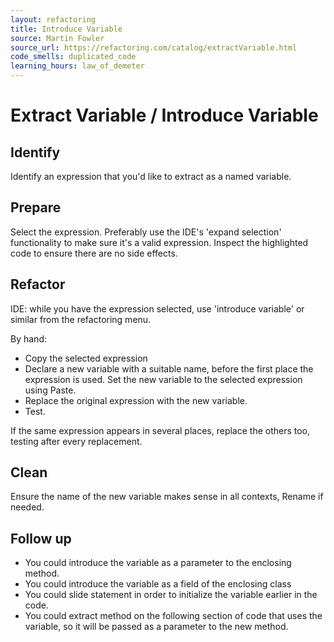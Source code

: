 ```yaml
---
layout: refactoring
title: Introduce Variable
source: Martin Fowler
source_url: https://refactoring.com/catalog/extractVariable.html
code_smells: duplicated_code
learning_hours: law_of_demeter
---
```


# Extract Variable / Introduce Variable

## Identify
Identify an expression that you'd like to extract as a named variable.

## Prepare
Select the expression. Preferably use the IDE's 'expand selection' functionality to make sure it's a valid expression. Inspect the highlighted code to ensure there are no side effects.

## Refactor
IDE: while you have the expression selected, use 'introduce variable' or similar from the refactoring menu.

By hand:
* Copy the selected expression
* Declare a new variable with a suitable name, before the first place the expression is used. Set the new variable to the selected expression using Paste.
* Replace the original expression with the new variable.
* Test.

If the same expression appears in several places, replace the others too, testing after every replacement.

## Clean
Ensure the name of the new variable makes sense in all contexts, Rename if needed.

## Follow up

* You could introduce the variable as a parameter to the enclosing method.
* You could introduce the variable as a field of the enclosing class
* You could slide statement in order to initialize the variable earlier in the code.
* You could extract method on the following section of code that uses the variable, so it will be passed as a parameter to the new method.
